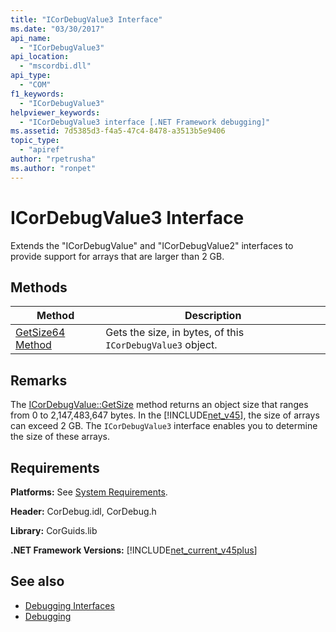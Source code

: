 ```yaml
---
title: "ICorDebugValue3 Interface"
ms.date: "03/30/2017"
api_name: 
  - "ICorDebugValue3"
api_location: 
  - "mscordbi.dll"
api_type: 
  - "COM"
f1_keywords: 
  - "ICorDebugValue3"
helpviewer_keywords: 
  - "ICorDebugValue3 interface [.NET Framework debugging]"
ms.assetid: 7d5385d3-f4a5-47c4-8478-a3513b5e9406
topic_type: 
  - "apiref"
author: "rpetrusha"
ms.author: "ronpet"
---
```

# ICorDebugValue3 Interface
Extends the "ICorDebugValue" and "ICorDebugValue2" interfaces to provide support for arrays that are larger than 2 GB.  
  
## Methods  
  
|Method|Description|  
|------------|-----------------|  
|[GetSize64 Method](../../../../docs/framework/unmanaged-api/debugging/icordebugvalue3-getsize64-method.md)|Gets the size, in bytes, of this `ICorDebugValue3` object.|  
  
## Remarks  
 The [ICorDebugValue::GetSize](../../../../docs/framework/unmanaged-api/debugging/icordebugvalue3-getsize64-method.md) method returns an object size that ranges from 0 to 2,147,483,647 bytes. In the [!INCLUDE[net_v45](../../../../includes/net-v45-md.md)], the size of arrays can exceed 2 GB. The `ICorDebugValue3` interface enables you to determine the size of these arrays.  
  
## Requirements  
 **Platforms:** See [System Requirements](../../../../docs/framework/get-started/system-requirements.md).  
  
 **Header:** CorDebug.idl, CorDebug.h  
  
 **Library:** CorGuids.lib  
  
 **.NET Framework Versions:** [!INCLUDE[net_current_v45plus](../../../../includes/net-current-v45plus-md.md)]  
  
## See also


- [Debugging Interfaces](../../../../docs/framework/unmanaged-api/debugging/debugging-interfaces.md)
- [Debugging](../../../../docs/framework/unmanaged-api/debugging/index.md)
